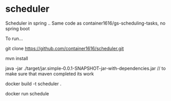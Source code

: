 # scheduler
Scheduler in spring .. Same code as container1616/gs-scheduling-tasks, no spring boot 

To run...

git clone https://github.com/container1616/scheduler.git

mvn install 

java -jar ./target/jar.simple-0.0.1-SNAPSHOT-jar-with-dependencies.jar // to make sure that maven completed its work

docker build -t scheduler .

docker run schedule


